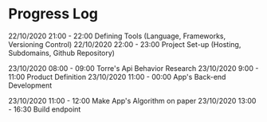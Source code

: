 # Progress Log
22/10/2020 21:00 - 22:00 Defining Tools (Language, Frameworks, Versioning Control)
22/10/2020 22:00 - 23:00 Project Set-up (Hosting, Subdomains, Github Repository)

23/10/2020 08:00 - 09:00 Torre's Api Behavior Research
23/10/2020 9:00 - 11:00 Product Definition
23/10/2020 11:00 - 00:00 App's Back-end Development

23/10/2020 11:00 - 12:00 Make App's Algorithm on paper
23/10/2020 13:00 - 16:30 Build endpoint
